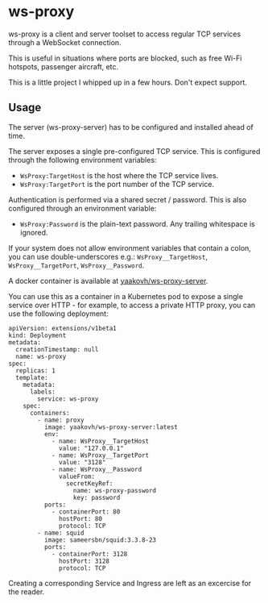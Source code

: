 # ws-proxy

ws-proxy is a client and server toolset to access regular TCP services through a WebSocket connection.

This is useful in situations where ports are blocked, such as free Wi-Fi hotspots, passenger aircraft, etc.

This is a little project I whipped up in a few hours. Don't expect support.

## Usage

The server (ws-proxy-server) has to be configured and installed ahead of time.

The server exposes a single pre-configured TCP service. This is configured through the following environment variables:

- `WsProxy:TargetHost` is the host where the TCP service lives.
- `WsProxy:TargetPort` is the port number of the TCP service.

Authentication is performed via a shared secret / password. This is also configured through an environment variable:

- `WsProxy:Password` is the plain-text password. Any trailing whitespace is ignored.

If your system does not allow environment variables that contain a colon, you can use double-underscores e.g.: `WsProxy__TargetHost`, `WsProxy__TargetPort`, `WsProxy__Password`.

A docker container is available at [yaakovh/ws-proxy-server](https://hub.docker.com/r/yaakovh/ws-proxy-server/).

You can use this as a container in a Kubernetes pod to expose a single service over HTTP - for example, to access a private HTTP proxy, you can use the following deployment:

```
apiVersion: extensions/v1beta1
kind: Deployment
metadata:
  creationTimestamp: null
  name: ws-proxy
spec:
  replicas: 1
  template:
    metadata:
      labels:
        service: ws-proxy
    spec:
      containers:
        - name: proxy
          image: yaakovh/ws-proxy-server:latest
          env:
            - name: WsProxy__TargetHost
              value: "127.0.0.1"
            - name: WsProxy__TargetPort
              value: "3128"
            - name: WsProxy__Password
              valueFrom:
                secretKeyRef:
                  name: ws-proxy-password
                  key: password
          ports:
            - containerPort: 80
              hostPort: 80
              protocol: TCP
        - name: squid
          image: sameersbn/squid:3.3.8-23
          ports:
            - containerPort: 3128
              hostPort: 3128
              protocol: TCP
```

Creating a corresponding Service and Ingress are left as an excercise for the reader.

